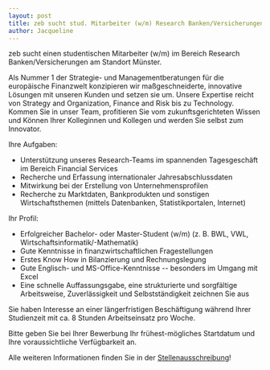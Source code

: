 ```yaml
---
layout: post
title: zeb sucht stud. Mitarbeiter (w/m) Research Banken/Versicherungen
author: Jacqueline
---
```


zeb sucht einen studentischen Mitarbeiter (w/m) im Bereich Research Banken/Versicherungen am Standort Münster.

Als Nummer 1 der Strategie- und Managementberatungen für die europäische Finanzwelt konzipieren wir maßgeschneiderte,
innovative Lösungen mit unseren Kunden und setzen sie um. Unsere Expertise reicht von Strategy and Organization, Finance and Risk bis zu Technology.
Kommen Sie in unser Team, profitieren Sie vom zukunftsgerichteten Wissen und Können Ihrer Kolleginnen und
Kollegen und werden Sie selbst zum Innovator.

Ihre Aufgaben:
* Unterstützung unseres Research-Teams im spannenden Tagesgeschäft im Bereich Financial Services
* Recherche und Erfassung internationaler Jahresabschlussdaten
* Mitwirkung bei der Erstellung von Unternehmensprofilen
* Recherche zu Marktdaten, Bankprodukten und sonstigen Wirtschaftsthemen (mittels Datenbanken, Statistikportalen, Internet)

Ihr Profil:
* Erfolgreicher Bachelor- oder Master-Student (w/m) (z. B. BWL, VWL, Wirtschaftsinformatik/-Mathematik)
* Gute Kenntnisse in finanzwirtschaftlichen Fragestellungen
* Erstes Know How in Bilanzierung und Rechnungslegung
* Gute Englisch- und MS-Office-Kenntnisse -- besonders im Umgang mit Excel
* Eine schnelle Auffassungsgabe, eine strukturierte und sorgfältige Arbeitsweise, Zuverlässigkeit und Selbstständigkeit zeichnen Sie aus


Sie haben Interesse an einer längerfristigen Beschäftigung während Ihrer Studienzeit mit ca. 8 Stunden Arbeitseinsatz pro Woche.

Bitte geben Sie bei Ihrer Bewerbung Ihr frühest-mögliches Startdatum und Ihre voraussichtliche Verfügbarkeit an.


Alle weiteren Informationen finden Sie in der [Stellenausschreibung](dokumente/ausschreibungen_jobboerse/2018-07-04_zeb.pdf)!
